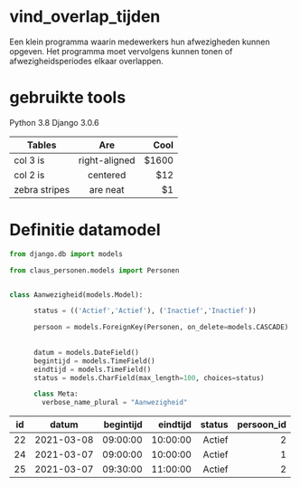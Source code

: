# vind_overlap_tijden
Een klein programma waarin medewerkers hun afwezigheden kunnen opgeven. Het programma moet vervolgens kunnen tonen of afwezigheidsperiodes elkaar overlappen.

# gebruikte tools
Python 3.8
Django 3.0.6

| Tables        | Are           | Cool  |
| ------------- |:-------------:| -----:|
| col 3 is      | right-aligned | $1600 |
| col 2 is      | centered      |   $12 |
| zebra stripes | are neat      |    $1 |

# Definitie datamodel

```python
from django.db import models

from claus_personen.models import Personen


class Aanwezigheid(models.Model):

      status = (('Actief','Actief'), ('Inactief','Inactief'))

      persoon = models.ForeignKey(Personen, on_delete=models.CASCADE)
    
      
      datum = models.DateField()
      begintijd = models.TimeField()
      eindtijd = models.TimeField()
      status = models.CharField(max_length=100, choices=status)

      class Meta:
        verbose_name_plural = "Aanwezigheid"
```
| id        | datum           | begintijd  | eindtijd | status| persoon_id
| ------------- |:-------------:| -----:|-----:|-----:|-----:|
| 22|2021-03-08|09:00:00|10:00:00|Actief|2 |
| 24|2021-03-07|09:00:00|10:00:00|Actief|1 |
| 25|2021-03-07|09:30:00|11:00:00|Actief|2 |



